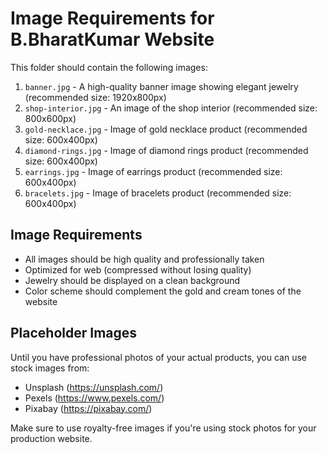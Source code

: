 # Image Requirements for B.BharatKumar Website

This folder should contain the following images:

1. `banner.jpg` - A high-quality banner image showing elegant jewelry (recommended size: 1920x800px)
2. `shop-interior.jpg` - An image of the shop interior (recommended size: 800x600px)
3. `gold-necklace.jpg` - Image of gold necklace product (recommended size: 600x400px)
4. `diamond-rings.jpg` - Image of diamond rings product (recommended size: 600x400px)
5. `earrings.jpg` - Image of earrings product (recommended size: 600x400px)
6. `bracelets.jpg` - Image of bracelets product (recommended size: 600x400px)

## Image Requirements

- All images should be high quality and professionally taken
- Optimized for web (compressed without losing quality)
- Jewelry should be displayed on a clean background
- Color scheme should complement the gold and cream tones of the website

## Placeholder Images

Until you have professional photos of your actual products, you can use stock images from:
- Unsplash (https://unsplash.com/)
- Pexels (https://www.pexels.com/)
- Pixabay (https://pixabay.com/)

Make sure to use royalty-free images if you're using stock photos for your production website. 